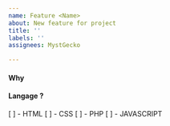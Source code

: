 ```yaml
---
name: Feature <Name>
about: New feature for project
title: ''
labels: ''
assignees: MystGecko

---
```


#### Why ####

#### Langage ? ####
[ ] - HTML
[ ] - CSS
[ ] - PHP
[ ] - JAVASCRIPT

